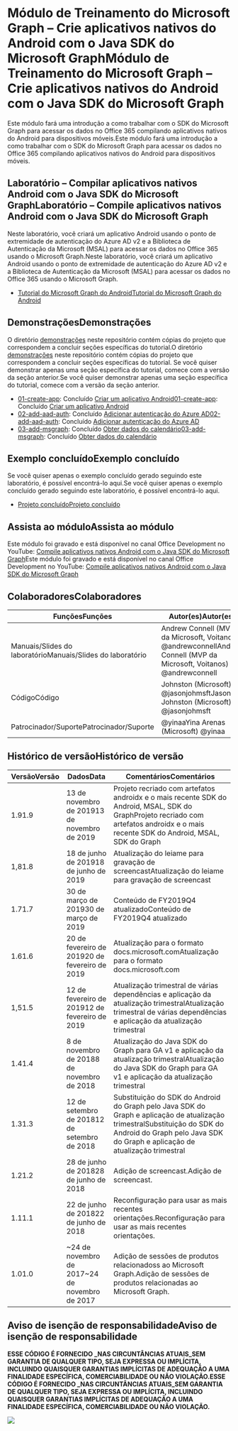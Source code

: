 # <a name="mdulo-de-treinamento-do-microsoft-graph--crie-aplicativos-nativos-do-android-com-o-java-sdk-do-microsoft-graph"></a><span data-ttu-id="45eb5-101">Módulo de Treinamento do Microsoft Graph – Crie aplicativos nativos do Android com o Java SDK do Microsoft Graph</span><span class="sxs-lookup"><span data-stu-id="45eb5-101">Módulo de Treinamento do Microsoft Graph – Crie aplicativos nativos do Android com o Java SDK do Microsoft Graph</span></span>

<span data-ttu-id="45eb5-102">Este módulo fará uma introdução a como trabalhar com o SDK do Microsoft Graph para acessar os dados no Office 365 compilando aplicativos nativos do Android para dispositivos móveis.</span><span class="sxs-lookup"><span data-stu-id="45eb5-102">Este módulo fará uma introdução a como trabalhar com o SDK do Microsoft Graph para acessar os dados no Office 365 compilando aplicativos nativos do Android para dispositivos móveis.</span></span>

## <a name="laboratrio--compile-aplicativos-nativos-android-com-o-java-sdk-do-microsoft-graph"></a><span data-ttu-id="45eb5-103">Laboratório – Compilar aplicativos nativos Android com o Java SDK do Microsoft Graph</span><span class="sxs-lookup"><span data-stu-id="45eb5-103">Laboratório – Compile aplicativos nativos Android com o Java SDK do Microsoft Graph</span></span>

<span data-ttu-id="45eb5-104">Neste laboratório, você criará um aplicativo Android usando o ponto de extremidade de autenticação do Azure AD v2 e a Biblioteca de Autenticação da Microsoft (MSAL) para acessar os dados no Office 365 usando o Microsoft Graph.</span><span class="sxs-lookup"><span data-stu-id="45eb5-104">Neste laboratório, você criará um aplicativo Android usando o ponto de extremidade de autenticação do Azure AD v2 e a Biblioteca de Autenticação da Microsoft (MSAL) para acessar os dados no Office 365 usando o Microsoft Graph.</span></span>

- [<span data-ttu-id="45eb5-105">Tutorial do Microsoft Graph do Android</span><span class="sxs-lookup"><span data-stu-id="45eb5-105">Tutorial do Microsoft Graph do Android</span></span>](https://docs.microsoft.com/graph/tutorials/android)

## <a name="demonstraes"></a><span data-ttu-id="45eb5-106">Demonstrações</span><span class="sxs-lookup"><span data-stu-id="45eb5-106">Demonstrações</span></span>

<span data-ttu-id="45eb5-107">O diretório [demonstrações](./demos) neste repositório contém cópias do projeto que correspondem a concluir seções específicas do tutorial.</span><span class="sxs-lookup"><span data-stu-id="45eb5-107">O diretório [demonstrações](./demos) neste repositório contém cópias do projeto que correspondem a concluir seções específicas do tutorial.</span></span> <span data-ttu-id="45eb5-108">Se você quiser demonstrar apenas uma seção específica do tutorial, comece com a versão da seção anterior.</span><span class="sxs-lookup"><span data-stu-id="45eb5-108">Se você quiser demonstrar apenas uma seção específica do tutorial, comece com a versão da seção anterior.</span></span>

- <span data-ttu-id="45eb5-109">[01-create-app](demos/01-create-app): Concluído [Criar um aplicativo Android](https://docs.microsoft.com/graph/tutorials/android?tutorial-step=1)</span><span class="sxs-lookup"><span data-stu-id="45eb5-109">[01-create-app](demos/01-create-app): Concluído [Criar um aplicativo Android](https://docs.microsoft.com/graph/tutorials/android?tutorial-step=1)</span></span>
- <span data-ttu-id="45eb5-110">[02-add-aad-auth](demos/02-add-aad-auth): Concluído [Adicionar autenticação do Azure AD](https://docs.microsoft.com/graph/tutorials/android?tutorial-step=3)</span><span class="sxs-lookup"><span data-stu-id="45eb5-110">[02-add-aad-auth](demos/02-add-aad-auth): Concluído [Adicionar autenticação do Azure AD](https://docs.microsoft.com/graph/tutorials/android?tutorial-step=3)</span></span>
- <span data-ttu-id="45eb5-111">[03-add-msgraph](demos/03-add-msgraph): Concluído [Obter dados do calendário](https://docs.microsoft.com/graph/tutorials/android?tutorial-step=4)</span><span class="sxs-lookup"><span data-stu-id="45eb5-111">[03-add-msgraph](demos/03-add-msgraph): Concluído [Obter dados do calendário](https://docs.microsoft.com/graph/tutorials/android?tutorial-step=4)</span></span>

## <a name="exemplo-concludo"></a><span data-ttu-id="45eb5-112">Exemplo concluído</span><span class="sxs-lookup"><span data-stu-id="45eb5-112">Exemplo concluído</span></span>

<span data-ttu-id="45eb5-113">Se você quiser apenas o exemplo concluído gerado seguindo este laboratório, é possível encontrá-lo aqui.</span><span class="sxs-lookup"><span data-stu-id="45eb5-113">Se você quiser apenas o exemplo concluído gerado seguindo este laboratório, é possível encontrá-lo aqui.</span></span>

- [<span data-ttu-id="45eb5-114">Projeto concluído</span><span class="sxs-lookup"><span data-stu-id="45eb5-114">Projeto concluído</span></span>](demos/03-add-msgraph)

## <a name="assista-ao-mdulo"></a><span data-ttu-id="45eb5-115">Assista ao módulo</span><span class="sxs-lookup"><span data-stu-id="45eb5-115">Assista ao módulo</span></span>

<span data-ttu-id="45eb5-116">Este módulo foi gravado e está disponível no canal Office Development no YouTube: [Compile aplicativos nativos Android com o Java SDK do Microsoft Graph](https://youtu.be/BLmOmv4FSsQ)</span><span class="sxs-lookup"><span data-stu-id="45eb5-116">Este módulo foi gravado e está disponível no canal Office Development no YouTube: [Compile aplicativos nativos Android com o Java SDK do Microsoft Graph](https://youtu.be/BLmOmv4FSsQ)</span></span>

## <a name="colaboradores"></a><span data-ttu-id="45eb5-117">Colaboradores</span><span class="sxs-lookup"><span data-stu-id="45eb5-117">Colaboradores</span></span>

| <span data-ttu-id="45eb5-118">Funções</span><span class="sxs-lookup"><span data-stu-id="45eb5-118">Funções</span></span> | <span data-ttu-id="45eb5-119">Autor(es)</span><span class="sxs-lookup"><span data-stu-id="45eb5-119">Autor(es)</span></span> |
| -------------------- | ------------------------------------------------------------------------------------- |
| <span data-ttu-id="45eb5-120">Manuais/Slides do laboratório</span><span class="sxs-lookup"><span data-stu-id="45eb5-120">Manuais/Slides do laboratório</span></span> | <span data-ttu-id="45eb5-121">Andrew Connell (MVP da Microsoft, Voitanos) @andrewconnell</span><span class="sxs-lookup"><span data-stu-id="45eb5-121">Andrew Connell (MVP da Microsoft, Voitanos) @andrewconnell</span></span> |
| <span data-ttu-id="45eb5-122">Código</span><span class="sxs-lookup"><span data-stu-id="45eb5-122">Código</span></span> | <span data-ttu-id="45eb5-123">Johnston (Microsoft) @jasonjohmsft</span><span class="sxs-lookup"><span data-stu-id="45eb5-123">Jason Johnston (Microsoft) @jasonjohmsft</span></span> |
| <span data-ttu-id="45eb5-124">Patrocinador/Suporte</span><span class="sxs-lookup"><span data-stu-id="45eb5-124">Patrocinador/Suporte</span></span> | <span data-ttu-id="45eb5-125">@yinaa</span><span class="sxs-lookup"><span data-stu-id="45eb5-125">Yina Arenas (Microsoft) @yinaa</span></span> |

## <a name="histrico-de-verso"></a><span data-ttu-id="45eb5-126">Histórico de versão</span><span class="sxs-lookup"><span data-stu-id="45eb5-126">Histórico de versão</span></span>

| <span data-ttu-id="45eb5-127">Versão</span><span class="sxs-lookup"><span data-stu-id="45eb5-127">Versão</span></span> | <span data-ttu-id="45eb5-128">Dados</span><span class="sxs-lookup"><span data-stu-id="45eb5-128">Data</span></span> | <span data-ttu-id="45eb5-129">Comentários</span><span class="sxs-lookup"><span data-stu-id="45eb5-129">Comentários</span></span> |
| ------- | ------------------ | -------------------------------------------------------------------------- |
| <span data-ttu-id="45eb5-130">1.9</span><span class="sxs-lookup"><span data-stu-id="45eb5-130">1.9</span></span> | <span data-ttu-id="45eb5-131">13 de novembro de 2019</span><span class="sxs-lookup"><span data-stu-id="45eb5-131">13 de novembro de 2019</span></span> | <span data-ttu-id="45eb5-132">Projeto recriado com artefatos androidx e o mais recente SDK do Android, MSAL, SDK do Graph</span><span class="sxs-lookup"><span data-stu-id="45eb5-132">Projeto recriado com artefatos androidx e o mais recente SDK do Android, MSAL, SDK do Graph</span></span> |
| <span data-ttu-id="45eb5-133">1,8</span><span class="sxs-lookup"><span data-stu-id="45eb5-133">1.8</span></span> | <span data-ttu-id="45eb5-134">18 de junho de 2019</span><span class="sxs-lookup"><span data-stu-id="45eb5-134">18 de junho de 2019</span></span> | <span data-ttu-id="45eb5-135">Atualização do leiame para gravação de screencast</span><span class="sxs-lookup"><span data-stu-id="45eb5-135">Atualização do leiame para gravação de screencast</span></span> |
| <span data-ttu-id="45eb5-136">1.7</span><span class="sxs-lookup"><span data-stu-id="45eb5-136">1.7</span></span> | <span data-ttu-id="45eb5-137">30 de março de 2019</span><span class="sxs-lookup"><span data-stu-id="45eb5-137">30 de março de 2019</span></span> | <span data-ttu-id="45eb5-138">Conteúdo de FY2019Q4 atualizado</span><span class="sxs-lookup"><span data-stu-id="45eb5-138">Conteúdo de FY2019Q4 atualizado</span></span> |
| <span data-ttu-id="45eb5-139">1.6</span><span class="sxs-lookup"><span data-stu-id="45eb5-139">1.6</span></span> | <span data-ttu-id="45eb5-140">20 de fevereiro de 2019</span><span class="sxs-lookup"><span data-stu-id="45eb5-140">20 de fevereiro de 2019</span></span> | <span data-ttu-id="45eb5-141">Atualização para o formato docs.microsoft.com</span><span class="sxs-lookup"><span data-stu-id="45eb5-141">Atualização para o formato docs.microsoft.com</span></span> |
| <span data-ttu-id="45eb5-142">1,5</span><span class="sxs-lookup"><span data-stu-id="45eb5-142">1.5</span></span> | <span data-ttu-id="45eb5-143">12 de fevereiro de 2019</span><span class="sxs-lookup"><span data-stu-id="45eb5-143">12 de fevereiro de 2019</span></span> | <span data-ttu-id="45eb5-144">Atualização trimestral de várias dependências e aplicação da atualização trimestral</span><span class="sxs-lookup"><span data-stu-id="45eb5-144">Atualização trimestral de várias dependências e aplicação da atualização trimestral</span></span> |
| <span data-ttu-id="45eb5-145">1.4</span><span class="sxs-lookup"><span data-stu-id="45eb5-145">1.4</span></span> | <span data-ttu-id="45eb5-146">8 de novembro de 2018</span><span class="sxs-lookup"><span data-stu-id="45eb5-146">8 de novembro de 2018</span></span> | <span data-ttu-id="45eb5-147">Atualização do Java SDK do Graph para GA v1 e aplicação da atualização trimestral</span><span class="sxs-lookup"><span data-stu-id="45eb5-147">Atualização do Java SDK do Graph para GA v1 e aplicação da atualização trimestral</span></span> |
| <span data-ttu-id="45eb5-148">1.3</span><span class="sxs-lookup"><span data-stu-id="45eb5-148">1.3</span></span> | <span data-ttu-id="45eb5-149">12 de setembro de 2018</span><span class="sxs-lookup"><span data-stu-id="45eb5-149">12 de setembro de 2018</span></span> | <span data-ttu-id="45eb5-150">Substituição do SDK do Android do Graph pelo Java SDK do Graph e aplicação de atualização trimestral</span><span class="sxs-lookup"><span data-stu-id="45eb5-150">Substituição do SDK do Android do Graph pelo Java SDK do Graph e aplicação de atualização trimestral</span></span> |
| <span data-ttu-id="45eb5-151">1.2</span><span class="sxs-lookup"><span data-stu-id="45eb5-151">1.2</span></span> | <span data-ttu-id="45eb5-152">28 de junho de 2018</span><span class="sxs-lookup"><span data-stu-id="45eb5-152">28 de junho de 2018</span></span> | <span data-ttu-id="45eb5-153">Adição de screencast.</span><span class="sxs-lookup"><span data-stu-id="45eb5-153">Adição de screencast.</span></span> |
| <span data-ttu-id="45eb5-154">1.1</span><span class="sxs-lookup"><span data-stu-id="45eb5-154">1.1</span></span> | <span data-ttu-id="45eb5-155">22 de junho de 2018</span><span class="sxs-lookup"><span data-stu-id="45eb5-155">22 de junho de 2018</span></span> | <span data-ttu-id="45eb5-156">Reconfiguração para usar as mais recentes orientações.</span><span class="sxs-lookup"><span data-stu-id="45eb5-156">Reconfiguração para usar as mais recentes orientações.</span></span> |
| <span data-ttu-id="45eb5-157">1.0</span><span class="sxs-lookup"><span data-stu-id="45eb5-157">1.0</span></span> | <span data-ttu-id="45eb5-158">~24 de novembro de 2017</span><span class="sxs-lookup"><span data-stu-id="45eb5-158">~24 de novembro de 2017</span></span> | <span data-ttu-id="45eb5-159">Adição de sessões de produtos relacionadoss ao Microsoft Graph.</span><span class="sxs-lookup"><span data-stu-id="45eb5-159">Adição de sessões de produtos relacionadas ao Microsoft Graph.</span></span> |

## <a name="aviso-de-iseno-de-responsabilidade"></a><span data-ttu-id="45eb5-160">Aviso de isenção de responsabilidade</span><span class="sxs-lookup"><span data-stu-id="45eb5-160">Aviso de isenção de responsabilidade</span></span>

<span data-ttu-id="45eb5-161">**ESSE CÓDIGO É FORNECIDO _NAS CIRCUNTÂNCIAS ATUAIS_SEM GARANTIA DE QUALQUER TIPO, SEJA EXPRESSA OU IMPLÍCITA, INCLUINDO QUAISQUER GARANTIAS IMPLÍCITAS DE ADEQUAÇÃO A UMA FINALIDADE ESPECÍFICA, COMERCIABILIDADE OU NÃO VIOLAÇÃO.**</span><span class="sxs-lookup"><span data-stu-id="45eb5-161">**ESSE CÓDIGO É FORNECIDO _NAS CIRCUNTÂNCIAS ATUAIS_SEM GARANTIA DE QUALQUER TIPO, SEJA EXPRESSA OU IMPLÍCITA, INCLUINDO QUAISQUER GARANTIAS IMPLÍCITAS DE ADEQUAÇÃO A UMA FINALIDADE ESPECÍFICA, COMERCIABILIDADE OU NÃO VIOLAÇÃO.**</span></span>

<!-- markdownlint-disable MD033 -->
<img src="https://telemetry.sharepointpnp.com/msgraph-training-android" />
